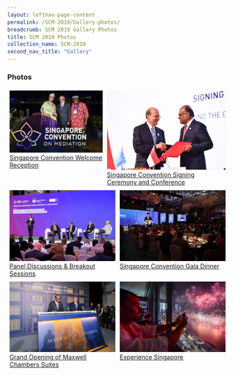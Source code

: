 ```yaml
---
layout: leftnav-page-content
permalink: /SCM-2019/Gallery-photos/
breadcrumb: SCM 2019 Gallery Photos
title: SCM 2019 Photos
collection_name: SCM-2019
second_nav_title: "Gallery"
---
```

### **Photos**

<style>
.row {
  display: flex;
}
  
.row .column {
  margin: 5px;
}

.row .column img {
  width: 300px;
  <!--height: 300px;-->
}
</style>
<div class="row">
  <div class="column">
  <a href="https://www.mlaw.gov.sg">
    <img src="/images/album-welcome-reception.jpg" title="Welcome Reception" alt="Singapore Convention on Mediation 2019"><br>
  Singapore Convention Welcome Reception</a>
  </div>
   <div class="column">
  <a href="https://www.mlaw.gov.sg">
    <img src="/images/album-signing-ceremony.jpg" title="Singapore Convention Signing Ceremony and Conference" alt="Singapore Convention on Mediation 2019"><br>Singapore Convention Signing Ceremony and Conference</a>
  </div>
</div>
  
<div class="row">
  <div class="column">
  <a href="https://www.mlaw.gov.sg">
    <img src="/images/album-panel-breakout.jpg" title="Panel Discussions & Breakout Sessions" alt="Singapore Convention on Mediation 2019"><br>
  Panel Discussions & Breakout Sessions</a>
  </div>
   <div class="column">
  <a href="https://www.mlaw.gov.sg">
    <img src="/images/album-gala-dinner.jpg" title="Singapore Convention Gala Dinner" alt="Singapore Convention on Mediation 2019"><br>
  Singapore Convention Gala Dinner</a>
  </div>
</div>

<div class="row">
  <div class="column">
  <a href="https://www.mlaw.gov.sg">
    <img src="/images/album-granding-opening.jpg" title="Grand Opening of Maxwell Chambers Suites" alt="Singapore Convention on Mediation 2019"><br>
  Grand Opening of Maxwell Chambers Suites</a>
  </div>
   <div class="column">
  <a href="https://www.mlaw.gov.sg">
    <img src="/images/album-experience-singapore.jpg" title="Experience Singapore" alt="Singapore Convention on Mediation 2019"><br>
  Experience Singapore</a>
  </div>
</div>
                                                                                                                        
